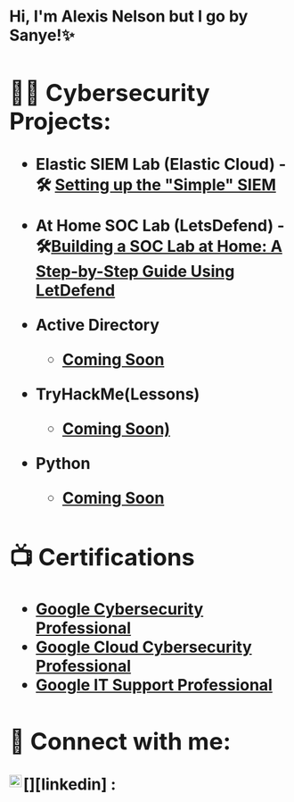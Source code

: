 <h1>Hi, I'm Alexis Nelson but I go by Sanye!✨ <br/><a >

<h2>👨‍💻 Cybersecurity Projects:</h2>

- <b> Elastic SIEM Lab (Elastic Cloud)</b>
-🛠️ [Setting up the "Simple" SIEM](x)
- <b> At Home SOC Lab (LetsDefend)</b>
-🛠️[Building a SOC Lab at Home: A Step-by-Step Guide Using LetDefend](x) <b>
- <b>Active Directory</b>
  - [Coming Soon](x)
  
- <b>TryHackMe(Lessons)</b>
  - [Coming Soon)](x)
 
- <b>Python</b>
  - [Coming Soon](x)

<h2>📺 Certifications </h2>

- [Google Cybersecurity Professional](x)
- [Google Cloud Cybersecurity Professional](x)
- [Google IT Support Professional](x)



<h2> 🤳 Connect with me:</h2>
[<img align="left" alt="alexis-nelson | LinkedIn" width="22px" src=https://www.linkedin.com/in/alexis-nelson-4b5440263/"]" />][linkedin]

[linkedin]: (https://www.linkedin.com/in/alexis-nelson-4b5440263/)

<!---
sanyehk/sanyehk is a ✨ special ✨ repository because its `README.md` (this file) appears on your GitHub profile.
You can click the Preview link to take a look at your changes.:

🎉 :tada: - Initial commit
🔥 :fire: - Removing code or files
✨ :sparkles: - Introducing new features
🐛 :bug: - Fixing a bug
🛠️ :hammer_and_wrench: - Refactoring code
🚀 :rocket: - Deploying to production
📝 :pencil: or :memo: - Updating documentation
🎨 :art: - Improving the format or structure of the code
🚧 :construction: - Work in progress
🔒 :lock: - Fixing security issues
🐧 :penguin: - Fixing something on Linux
🍎 :apple: - Fixing something on macOS
🏁 :checkered_flag: - Fixing something on Windows
✅ :white_check_mark: - Adding tests
🚑️ :ambulance: - Critical hotfix
♻️ :recycle: - Refactoring code
💄 :lipstick: - Updating the UI and style files
🔧 :wrench: - Changing configuration files
➕ :heavy_plus_sign: - Adding a dependency
➖ :heavy_minus_sign: - Removing a dependency
🗑️ :wastebasket: - Removing code or files
🚨 :rotating_light: - Fixing linter issues
💥 :boom: - Introducing breaking changes

--->:


